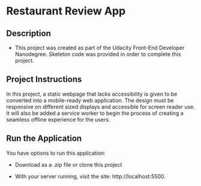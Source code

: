 # Restaurant Review App

## Description

* This project was created as part of the Udacity Front-End Developer Nanodegree.  Skeleton code was provided in order to complete this project.

## Project Instructions

In this project, a static webpage that lacks accessibility is given to be converted into a mobile-ready web application. The design must be responsive on different sized displays and accessible for screen reader use. It will also be added a service worker to begin the process of creating a seamless offline experience for the users.

## Run the Application
You have options to run this application:

* Download as a .zip file or clone this project

* With your server running, visit the site: http://localhost:5500.
